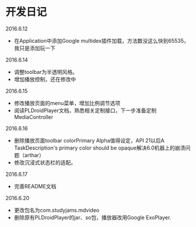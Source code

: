 # 开发日记
2016.6.12
- 在Application中添加Google multidex插件加载，方法数没这么快到65535，我只是添加玩一下

2016.6.14
- 调整toolbar为半透明风格。
- 增加播放控制，还在修改中

2016.6.15
- 修改播放页面的menu菜单，增加比例调节选项
- 阅读PLDroidPlayer文档，熟悉相关定制接口，下一步准备定制MediaController

2016.6.16
- 删除播放页面toolbar colorPrimary Alpha值得设定，API 21以后A TaskDescription's primary color should be opaque解决6.0机器上的崩溃问题（arthar）
- 修改沉浸式状态栏的适配。

2016.6.17
- 完善README文档

2016.6.20
- 更改包名为com.studyjams.mdvideo
- 删除原有PLDroidPlayer的jar、so包，播放器改用Google ExoPlayer.

